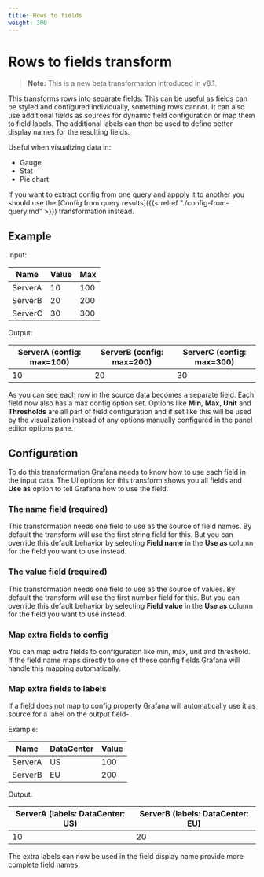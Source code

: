 ```yaml
---
title: Rows to fields
weight: 300
---
```


# Rows to fields transform

> **Note:** This is a new beta transformation introduced in v8.1.

This transforms rows into separate fields. This can be useful as fields can be styled and configured individually, something rows cannot. It can also use additional fields as sources for dynamic field configuration or map them to field labels. The additional labels can then be used to define better display names for the resulting fields.

Useful when visualizing data in:

- Gauge
- Stat
- Pie chart

If you want to extract config from one query and appply it to another you should use the [Config from query results]({{< relref "./config-from-query.md" >}}) transformation instead.

## Example

Input:

| Name    | Value | Max |
| ------- | ----- | --- |
| ServerA | 10    | 100 |
| ServerB | 20    | 200 |
| ServerC | 30    | 300 |

Output:

| ServerA (config: max=100) | ServerB (config: max=200) | ServerC (config: max=300) |
| ------------------------- | ------------------------- | ------------------------- |
| 10                        | 20                        | 30                        |

As you can see each row in the source data becomes a separate field. Each field now also has a max config option set. Options like **Min**, **Max**, **Unit** and **Thresholds** are all part of field configuration and if set like this will be used by the visualization instead of any options manually configured in the panel editor options pane.

## Configuration

To do this transformation Grafana needs to know how to use each field in the input data. The UI options for this transform shows you all fields and **Use as** option to tell Grafana how to use the field.

### The name field (required)

This transformation needs one field to use as the source of field names. By default the transform will use the first string field for this. But you can override this default behavior by selecting **Field name** in the **Use as** column for the field you want to use instead.

### The value field (required)

This transformation needs one field to use as the source of values. By default the transform will use the first number field for this. But you can override this default behavior by selecting **Field value** in the **Use as** column for the field you want to use instead.

### Map extra fields to config

You can map extra fields to configuration like min, max, unit and threshold. If the field name maps directly
to one of these config fields Grafana will handle this mapping automatically.

### Map extra fields to labels

If a field does not map to config property Grafana will automatically use it as source for a label on the output field-

Example:

| Name    | DataCenter | Value |
| ------- | ---------- | ----- |
| ServerA | US         | 100   |
| ServerB | EU         | 200   |

Output:

| ServerA (labels: DataCenter: US) | ServerB (labels: DataCenter: EU) |
| -------------------------------- | -------------------------------- |
| 10                               | 20                               |

The extra labels can now be used in the field display name provide more complete field names.
